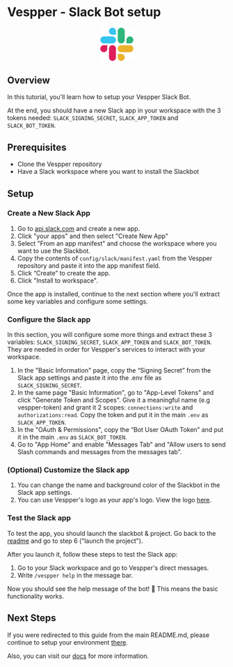 # Vespper - Slack Bot setup

<div align="center">
    <img src="../../assets/slack-logo.png" alt="Slack-logo" width="15%"/>
</div>

## Overview

In this tutorial, you'll learn how to setup your Vespper Slack Bot.

At the end, you should have a new Slack app in your workspace with the 3 tokens needed: `SLACK_SIGNING_SECRET`, `SLACK_APP_TOKEN` and `SLACK_BOT_TOKEN`.

## Prerequisites

- Clone the Vespper repository
- Have a Slack workspace where you want to install the Slackbot

## Setup

### Create a New Slack App

1. Go to [api.slack.com](https://api.slack.com) and create a new app.
2. Click "your apps" and then select "Create New App"
3. Select "From an app manifest" and choose the workspace where you want to use the Slackbot.
4. Copy the contents of `config/slack/manifest.yaml` from the Vespper repository and paste it into the app manifest field.
5. Click “Create” to create the app.
6. Click "Install to workspace".

Once the app is installed, continue to the next section where you'll extract some key variables and configure some settings.

### Configure the Slack app

In this section, you will configure some more things and extract these 3 variables: `SLACK_SIGNING_SECRET`, `SLACK_APP_TOKEN` and `SLACK_BOT_TOKEN`. They are needed in order for Vespper's services to interact with your workspace.

1. In the "Basic Information" page, copy the “Signing Secret” from the Slack app settings and paste it into the .env file as `SLACK_SIGNING_SECRET`.
2. In the same page "Basic Information", go to "App-Level Tokens" and click "Generate Token and Scopes". Give it a meaningful name (e.g vespper-token) and grant it 2 scopes: `connections:write` and `authorizations:read`. Copy the token and put it in the main `.env` as `SLACK_APP_TOKEN`.
3. In the "OAuth & Permissions", copy the “Bot User OAuth Token” and put it in the main `.env` as `SLACK_BOT_TOKEN`.
4. Go to "App Home" and enable "Messages Tab" and "Allow users to send Slash commands and messages from the messages tab".

### **(Optional)** Customize the Slack app

1. You can change the name and background color of the Slackbot in the Slack app settings.
2. You can use Vespper's logo as your app's logo. View the logo [here](https://storage.googleapis.com/vespper-assets/brand/vespper-cat.png).

### Test the Slack app

To test the app, you should launch the slackbot & project. Go back to the [readme](https://github.com/vespperhq/vespper?tab=readme-ov-file#quick-installation-%EF%B8%8F) and go to step 6 ("launch the project").

After you launch it, follow these steps to test the Slack app:

1. Go to your Slack workspace and go to Vespper's direct messages.
2. Write `/vespper help` in the message bar.

Now you should see the help message of the bot! 🥳
This means the basic functionality works.

## Next Steps

If you were redirected to this guide from the main README.md, please continue to setup your environment [there](https://github.com/vespperhq/vespper?tab=readme-ov-file#quick-installation-%EF%B8%8F).

Also, you can visit our [docs](https://docs.vespper.com/) for more information.
